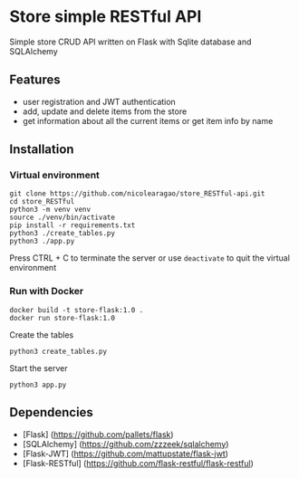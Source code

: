 # Store simple RESTful API
Simple store CRUD API written on Flask with Sqlite database and SQLAlchemy

## Features

- user registration and JWT authentication
- add, update and delete items from the store
- get information about all the current items or get item info by name 

## Installation

### Virtual environment
```
git clone https://github.com/nicolearagao/store_RESTful-api.git
cd store_RESTful
python3 -m venv venv
source ./venv/bin/activate
pip install -r requirements.txt
python3 ./create_tables.py
python3 ./app.py

```
Press CTRL + C to terminate the server or use ``` deactivate ``` to quit the virtual environment

### Run with Docker

```
docker build -t store-flask:1.0 .
docker run store-flask:1.0

```
Create the tables
```
python3 create_tables.py

```
Start the server

```
python3 app.py

```

## Dependencies

- [Flask] (https://github.com/pallets/flask)
- [SQLAlchemy] (https://github.com/zzzeek/sqlalchemy)
- [Flask-JWT] (https://github.com/mattupstate/flask-jwt)
- [Flask-RESTful] (https://github.com/flask-restful/flask-restful)







